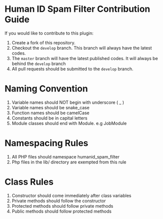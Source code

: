 # Human ID Spam Filter Contribution Guide
If you would like to contribute to this plugin:
1. Create a fork of this repository.
2. Checkout the `develop` branch. This branch will always have the latest codes.
3. The `master` branch will have the latest published codes. It will always be behind the `develop` branch
4. All pull requests should be submitted to the `develop` branch.

# Naming Convention
1. Variable names should NOT begin with underscore ( _ )
2. Variable names should be snake_case
3. Function names should be camelCase
4. Constants should be in capital letters
5. Module classes should end with Module. e.g JobModule

# Namespacing Rules
1. All PHP files should namespace humanid_spam_filter
2. Php files in the lib/ directory are exempted from this rule

# Class Rules
1. Constructor should come immediately after class variables
2. Private methods should follow the constructor
3. Protected methods should follow private methods
4. Public methods should follow protected methods